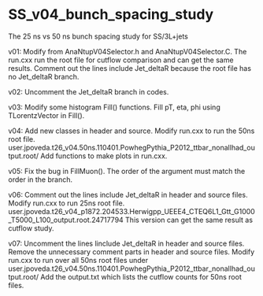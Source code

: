 # SS_v04_bunch_spacing_study
The 25 ns vs 50 ns bunch spacing study for SS/3L+jets

v01:
Modify from AnaNtupV04Selector.h and AnaNtupV04Selector.C.
The run.cxx run the root file for cutflow comparison and can get the same results.
Comment out the lines include Jet_deltaR because the root file has no Jet_deltaR branch.

v02:
Uncomment the Jet_deltaR branch in codes.

v03:
Modify some histogram Fill() functions.
Fill pT, eta, phi using TLorentzVector in Fill().

v04:
Add new classes in header and source.
Modify run.cxx to run the 50ns root file.
user.jpoveda.t26_v04.50ns.110401.PowhegPythia_P2012_ttbar_nonallhad_output.root/
Add functions to make plots in run.cxx.

v05:
Fix the bug in FillMuon().
The order of the argument must match the order in the branch.

v06:
Comment out the lines include Jet_deltaR in header and source files.
Modify run.cxx to run 25ns root file.
user.jpoveda.t26_v04_p1872.204533.Herwigpp_UEEE4_CTEQ6L1_Gtt_G1000_T5000_L100_output.root.24717794
This version can get the same result as cutflow study.

v07:
Uncomment the lines linclude Jet_deltaR in header and source files.
Remove the unnecessary comment parts in header and source files.
Modify run.cxx to run over all 50ns root files under 
user.jpoveda.t26_v04.50ns.110401.PowhegPythia_P2012_ttbar_nonallhad_output.root/
Add the output.txt which lists the cutflow counts for 50ns root files.
